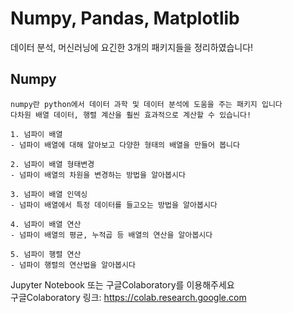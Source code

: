 # Numpy, Pandas, Matplotlib
데이터 분석, 머신러닝에 요긴한 3개의 패키지들을 정리하였습니다!

## Numpy
```text
numpy란 python에서 데이터 과학 및 데이터 분석에 도움을 주는 패키지 입니다  
다차원 배열 데이터, 행렬 계산을 훨씬 효과적으로 계산할 수 있습니다!

1. 넘파이 배열
- 넘파이 배열에 대해 알아보고 다양한 형태의 배열을 만들어 봅니다

2. 넘파이 배열 형태변경
- 넘파이 배열의 차원을 변경하는 방법을 알아봅시다

3. 넘파이 배열 인덱싱
- 넘파이 배열에서 특정 데이터를 들고오는 방법을 알아봅시다

4. 넘파이 배열 연산
- 넘파이 배열의 평균, 누적곱 등 배열의 연산을 알아봅시다

5. 넘파이 행렬 연산
- 넘파이 행렬의 연산법을 알아봅시다
```
Jupyter Notebook 또는 구글Colaboratory를 이용해주세요  
구글Colaboratory 링크: https://colab.research.google.com
